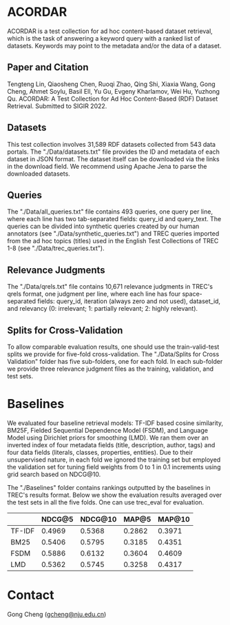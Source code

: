 # ACORDAR

ACORDAR is a test collection for ad hoc content-based dataset retrieval, which is the task of answering a keyword query with a ranked list of datasets. Keywords may point to the metadata and/or the data of a dataset.

## Paper and Citation

Tengteng Lin, Qiaosheng Chen, Ruoqi Zhao, Qing Shi, Xiaxia Wang, Gong Cheng, Ahmet Soylu, Basil Ell, Yu Gu, Evgeny Kharlamov, Wei Hu, Yuzhong Qu. ACORDAR: A Test Collection for Ad Hoc Content-Based (RDF) Dataset Retrieval. Submitted to SIGIR 2022.

## Datasets

This test collection involves 31,589 RDF datasets collected from 543 data portals. The "./Data/datasets.txt" file provides the ID and metadata of each dataset in JSON format. The dataset itself can be downloaded via the links in the download field. We recommend using Apache Jena to parse the downloaded datasets.

## Queries

The "./Data/all_queries.txt" file contains 493 queries, one query per line, where each line has two tab-separated fields: query_id and query_text. The queries can be divided into synthetic queries created by our human annotators (see "./Data/synthetic_queries.txt") and TREC queries imported from the ad hoc topics (titles) used in the English Test Collections of TREC 1-8 (see "./Data/trec_queries.txt").

## Relevance Judgments

The "./Data/qrels.txt" file contains 10,671 relevance judgments in TREC's qrels format, one judgment per line, where each line has four space-separated fields: query_id, iteration (always zero and not used), dataset_id, and relevancy (0: irrelevant; 1: partially relevant; 2: highly relevant).

## Splits for Cross-Validation

To allow comparable evaluation results, one should use the train-valid-test splits we provide for five-fold cross-validation. The "./Data/Splits for Cross Validation" folder has five sub-folders, one for each fold. In each sub-folder we provide three relevance judgment files as the training, validation, and test sets.

# Baselines

We evaluated four baseline retrieval models: TF-IDF based cosine similarity, BM25F, Fielded Sequential Dependence Model (FSDM), and Language Model using Dirichlet priors for smoothing (LMD). We ran them over an inverted index of four metadata fields (title, description, author, tags) and four data fields (literals, classes, properties, entities). Due to their unsupervised nature, in each fold we ignored the training set but employed the validation set for tuning field weights from 0 to 1 in 0.1 increments using grid search based on NDCG@10.

The "./Baselines" folder contains rankings outputted by the baselines in TREC's results format. Below we show the evaluation results averaged over the test sets in all the five folds. One can use trec_eval for evaluation.

|          | NDCG@5 | NDCG@10 | MAP@5  | MAP@10 |
| -------- | ------ | ------- | ------ | ------ |
| TF-IDF   | 0.4969 | 0.5368  | 0.2862 | 0.3971 |
| BM25     | 0.5406 | 0.5795  | 0.3185 | 0.4351 |
| FSDM     | 0.5886 | 0.6132  | 0.3604 | 0.4609 |
| LMD      | 0.5362 | 0.5745  | 0.3258 | 0.4317 |

# Contact

Gong Cheng (gcheng@nju.edu.cn)
